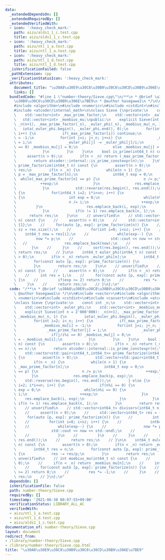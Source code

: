 ```yaml
---
data:
  _extendedDependsOn: []
  _extendedRequiredBy: []
  _extendedVerifiedWith:
  - icon: ':heavy_check_mark:'
    path: aizu/alds1_1_c.test.cpp
    title: aizu/alds1_1_c.test.cpp
  - icon: ':heavy_check_mark:'
    path: aizu/ntl_1_a.test.cpp
    title: aizu/ntl_1_a.test.cpp
  - icon: ':heavy_check_mark:'
    path: aizu/ntl_1_d.test.cpp
    title: aizu/ntl_1_d.test.cpp
  _isVerificationFailed: false
  _pathExtension: cpp
  _verificationStatusIcon: ':heavy_check_mark:'
  attributes:
    document_title: "\u30A8\u30E9\u30C8\u30B9\u30C6\u30CD\u30B9\u306E\u7BE9"
    links: []
  bundledCode: "#line 1 \"number-theory/Sieve.cpp\"\n/**\n * @brief \u30A8\u30E9\u30C8\
    \u30B9\u30C6\u30CD\u30B9\u306E\u7BE9\n * @author hasegawa1\n */\n\n#include <vector>\n\
    #include <algorithm>\n#include <numeric>\n#include <cstdint>\n#include <cassert>\n\
    #include <atcoder/internal_math>\n\nclass Sieve {\nprivate:\n    const int _n;\n\
    \    std::vector<int> _max_prime_factor;\n    std::vector<int> _euler_phi;\n \
    \   std::vector<int> _moebius_mu;\npublic:\n    explicit Sieve(int n = 2'000'000):\
    \ _n(n+1), _max_prime_factor(_n), _euler_phi(_n), _moebius_mu(_n, 1) {\n     \
    \   iota(_euler_phi.begin(), _euler_phi.end(), 0);\n        for(int i=2; i<_n;\
    \ i++) {\n            if(_max_prime_factor[i]) continue;\n            _moebius_mu[i]\
    \ = -1;\n            for(int j=i; j<_n; j+=i) {\n                _max_prime_factor[j]\
    \ = i;\n                _euler_phi[j] -= _euler_phi[j]/i;\n                if(j/i%i\
    \ == 0) _moebius_mu[j] = 0;\n                else _moebius_mu[j] = -_moebius_mu[i];\n\
    \            }\n        }\n    }\n\n    bool is_prime(int64_t n) const {\n   \
    \     assert(n > 0);\n        if(n < _n) return (_max_prime_factor[n] == n);\n\
    \        return atcoder::internal::is_prime_constexpr(n);\n    }\n\n    std::vector<std::pair<int64_t,int64_t>>\
    \ prime_factorize(int64_t n) const {\n        assert(n > 0);\n        std::vector<std::pair<int64_t,int64_t>>\
    \ res;\n        if(n < _n) {\n            while(n > 1) {\n                int64_t\
    \ p = _max_prime_factor[n];\n                int64_t exp = 0;\n              \
    \  while(_max_prime_factor[n] == p) {\n                    n /= p;\n         \
    \           ++exp;\n                }\n                res.emplace_back(p, exp);\n\
    \            }\n            std::reverse(res.begin(), res.end());\n        } else\
    \ {\n            for(int64_t i=2; i*i<=n; i++) {\n                if(n%i == 0)\
    \ {\n                    int exp = 0;\n                    while(n%i == 0) {\n\
    \                        n /= i;\n                        ++exp;\n           \
    \         }\n                    res.emplace_back(i, exp);\n                }\n\
    \            }\n            if(n != 1) res.emplace_back(n, 1);\n        }\n  \
    \      return res;\n    }\n\n    // unverified\n    // std::vector<int64_t> divisors(int64_t\
    \ n) const {\n    //     assert(n > 0);\n    //     std::vector<int64_t> res =\
    \ {1};\n    //     for(auto [p, exp]: prime_factorize(n)) {\n    //         int\
    \ sz = res.size();\n    //         for(int i=0; i<sz; i++) {\n    //         \
    \    int64_t now = res[i];\n    //             while(exp--) {\n    //        \
    \         now *= p;\n    //                 std::cout << now << std::endl;\n \
    \   //                 res.emplace_back(now);\n    //             }\n    //  \
    \       }\n    //     }\n    //     sort(res.begin(), res.end());\n    //    \
    \ return res;\n    // }\n\n    int64_t euler_phi(int64_t n) const {\n        assert(n\
    \ > 0);\n        if(n < _n) return _euler_phi[n];\n        int64_t res = n;\n\
    \        for(const auto [p, exp]: prime_factorize(n)) {\n            res -= res/p;\n\
    \        }\n        return res;\n    }\n\n    // unverified\n    // int moebius_mu(int64_t\
    \ n) const {\n    //     assert(n > 0);\n    //     if(n < _n) return _moebius_mu[n];\n\
    \    //     int res = 1;\n    //     for(const auto [p, exp]: prime_factorize(n))\
    \ {\n    //         if(exp >= 2) return 0;\n    //         res *= -1;\n    //\
    \     }\n    //     return res;\n    // }\n};\n"
  code: "/**\n * @brief \u30A8\u30E9\u30C8\u30B9\u30C6\u30CD\u30B9\u306E\u7BE9\n *\
    \ @author hasegawa1\n */\n\n#include <vector>\n#include <algorithm>\n#include\
    \ <numeric>\n#include <cstdint>\n#include <cassert>\n#include <atcoder/internal_math>\n\
    \nclass Sieve {\nprivate:\n    const int _n;\n    std::vector<int> _max_prime_factor;\n\
    \    std::vector<int> _euler_phi;\n    std::vector<int> _moebius_mu;\npublic:\n\
    \    explicit Sieve(int n = 2'000'000): _n(n+1), _max_prime_factor(_n), _euler_phi(_n),\
    \ _moebius_mu(_n, 1) {\n        iota(_euler_phi.begin(), _euler_phi.end(), 0);\n\
    \        for(int i=2; i<_n; i++) {\n            if(_max_prime_factor[i]) continue;\n\
    \            _moebius_mu[i] = -1;\n            for(int j=i; j<_n; j+=i) {\n  \
    \              _max_prime_factor[j] = i;\n                _euler_phi[j] -= _euler_phi[j]/i;\n\
    \                if(j/i%i == 0) _moebius_mu[j] = 0;\n                else _moebius_mu[j]\
    \ = -_moebius_mu[i];\n            }\n        }\n    }\n\n    bool is_prime(int64_t\
    \ n) const {\n        assert(n > 0);\n        if(n < _n) return (_max_prime_factor[n]\
    \ == n);\n        return atcoder::internal::is_prime_constexpr(n);\n    }\n\n\
    \    std::vector<std::pair<int64_t,int64_t>> prime_factorize(int64_t n) const\
    \ {\n        assert(n > 0);\n        std::vector<std::pair<int64_t,int64_t>> res;\n\
    \        if(n < _n) {\n            while(n > 1) {\n                int64_t p =\
    \ _max_prime_factor[n];\n                int64_t exp = 0;\n                while(_max_prime_factor[n]\
    \ == p) {\n                    n /= p;\n                    ++exp;\n         \
    \       }\n                res.emplace_back(p, exp);\n            }\n        \
    \    std::reverse(res.begin(), res.end());\n        } else {\n            for(int64_t\
    \ i=2; i*i<=n; i++) {\n                if(n%i == 0) {\n                    int\
    \ exp = 0;\n                    while(n%i == 0) {\n                        n /=\
    \ i;\n                        ++exp;\n                    }\n                \
    \    res.emplace_back(i, exp);\n                }\n            }\n           \
    \ if(n != 1) res.emplace_back(n, 1);\n        }\n        return res;\n    }\n\n\
    \    // unverified\n    // std::vector<int64_t> divisors(int64_t n) const {\n\
    \    //     assert(n > 0);\n    //     std::vector<int64_t> res = {1};\n    //\
    \     for(auto [p, exp]: prime_factorize(n)) {\n    //         int sz = res.size();\n\
    \    //         for(int i=0; i<sz; i++) {\n    //             int64_t now = res[i];\n\
    \    //             while(exp--) {\n    //                 now *= p;\n    // \
    \                std::cout << now << std::endl;\n    //                 res.emplace_back(now);\n\
    \    //             }\n    //         }\n    //     }\n    //     sort(res.begin(),\
    \ res.end());\n    //     return res;\n    // }\n\n    int64_t euler_phi(int64_t\
    \ n) const {\n        assert(n > 0);\n        if(n < _n) return _euler_phi[n];\n\
    \        int64_t res = n;\n        for(const auto [p, exp]: prime_factorize(n))\
    \ {\n            res -= res/p;\n        }\n        return res;\n    }\n\n    //\
    \ unverified\n    // int moebius_mu(int64_t n) const {\n    //     assert(n >\
    \ 0);\n    //     if(n < _n) return _moebius_mu[n];\n    //     int res = 1;\n\
    \    //     for(const auto [p, exp]: prime_factorize(n)) {\n    //         if(exp\
    \ >= 2) return 0;\n    //         res *= -1;\n    //     }\n    //     return\
    \ res;\n    // }\n};\n"
  dependsOn: []
  isVerificationFile: false
  path: number-theory/Sieve.cpp
  requiredBy: []
  timestamp: '2021-06-30 00:07:55+09:00'
  verificationStatus: LIBRARY_ALL_AC
  verifiedWith:
  - aizu/ntl_1_a.test.cpp
  - aizu/ntl_1_d.test.cpp
  - aizu/alds1_1_c.test.cpp
documentation_of: number-theory/Sieve.cpp
layout: document
redirect_from:
- /library/number-theory/Sieve.cpp
- /library/number-theory/Sieve.cpp.html
title: "\u30A8\u30E9\u30C8\u30B9\u30C6\u30CD\u30B9\u306E\u7BE9"
---
```

